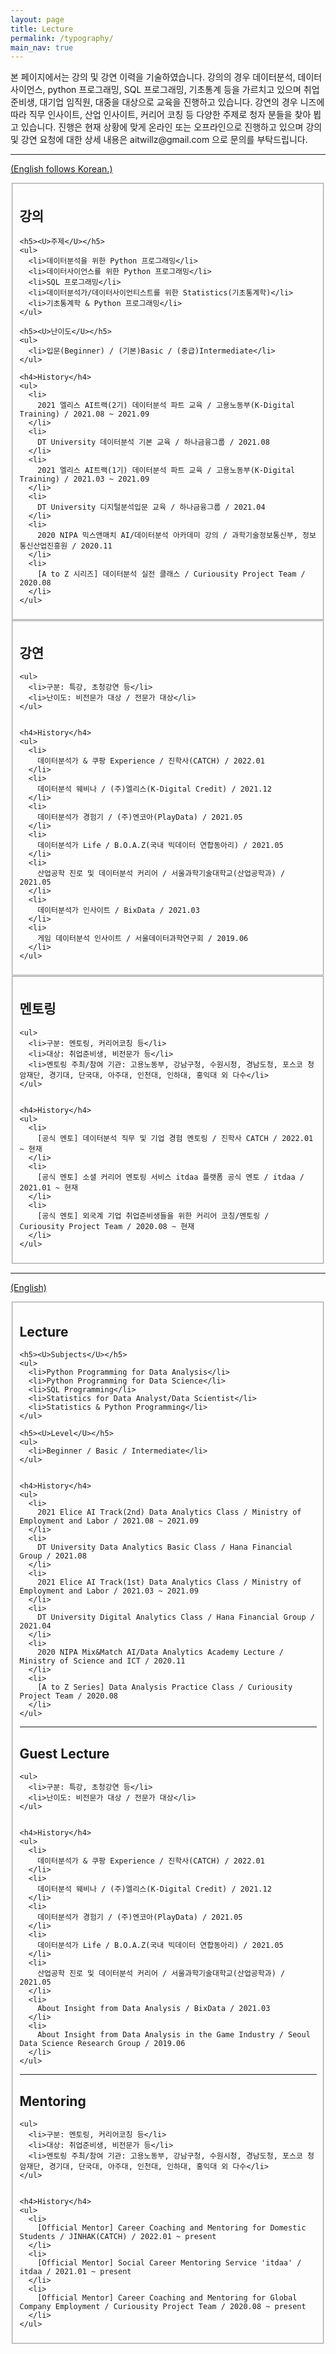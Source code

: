```yaml
---
layout: page
title: Lecture
permalink: /typography/
main_nav: true
---
```



<p>본 페이지에서는 강의 및 강연 이력을 기술하였습니다. 강의의 경우 데이터분석, 데이터사이언스, python 프로그래밍, SQL 프로그래밍, 기초통계 등을 가르치고 있으며 취업준비생, 대기업 임직원, 대중을 대상으로 교육을 진행하고 있습니다. 강연의 경우 니즈에 따라 직무 인사이트, 산업 인사이트, 커리어 코칭 등 다양한 주제로 청자 분들을 찾아 뵙고 있습니다. 진행은 현재 상황에 맞게 온라인 또는 오프라인으로 진행하고 있으며 강의 및 강연 요청에 대한 상세 내용은 aitwillz@gmail.com 으로 문의를 부탁드립니다. </p>

<hr>

<U>(English follows Korean.)</U>

<fieldset>
  <h2 id="list_types">강의</h2>

    <h5><U>주제</U></h5>
    <ul>
      <li>데이터분석을 위한 Python 프로그래밍</li>
      <li>데이터사이언스를 위한 Python 프로그래밍</li>
      <li>SQL 프로그래밍</li>
      <li>데이터분석가/데이터사이언티스트를 위한 Statistics(기초통계학)</li>
      <li>기초통계학 & Python 프로그래밍</li>
    </ul>

    <h5><U>난이도</U></h5>
    <ul>
      <li>입문(Beginner) / (기본)Basic / (중급)Intermediate</li>
    </ul>

    <h4>History</h4>
    <ul>
      <li>
        2021 엘리스 AI트랙(2기) 데이터분석 파트 교육 / 고용노동부(K-Digital Training) / 2021.08 ~ 2021.09
      </li>
      <li>
        DT University 데이터분석 기본 교육 / 하나금융그룹 / 2021.08
      </li>
      <li>
        2021 엘리스 AI트랙(1기) 데이터분석 파트 교육 / 고용노동부(K-Digital Training) / 2021.03 ~ 2021.09
      </li>
      <li>
        DT University 디지털분석입문 교육 / 하나금융그룹 / 2021.04
      </li>
      <li>
        2020 NIPA 믹스앤매치 AI/데이터분석 아카데미 강의 / 과학기술정보통신부, 정보통신산업진흥원 / 2020.11
      </li>
      <li>
        [A to Z 시리즈] 데이터분석 실전 클래스 / Curiousity Project Team / 2020.08
      </li>
    </ul>
</fieldset>



<fieldset>
  <h2 id="list_types">강연</h2>

    <ul>
      <li>구분: 특강, 초청강연 등</li>
      <li>난이도: 비전문가 대상 / 전문가 대상</li>
    </ul>


    <h4>History</h4>
    <ul>
      <li>
        데이터분석가 & 쿠팡 Experience / 진학사(CATCH) / 2022.01
      </li>
      <li>
        데이터분석 웨비나 / (주)엘리스(K-Digital Credit) / 2021.12
      </li>
      <li>
        데이터분석가 경험기 / (주)엔코아(PlayData) / 2021.05
      </li>
      <li>
        데이터분석가 Life / B.O.A.Z(국내 빅데이터 연합동아리) / 2021.05
      </li>
      <li>
        산업공학 진로 및 데이터분석 커리어 / 서울과학기술대학교(산업공학과) / 2021.05
      </li>
      <li>
        데이터분석가 인사이트 / BixData / 2021.03
      </li>
      <li>
        게임 데이터분석 인사이트 / 서울데이터과학연구회 / 2019.06
      </li>
    </ul>
</fieldset>



<fieldset>
  <h2 id="list_types">멘토링</h2>

    <ul>
      <li>구분: 멘토링, 커리어코칭 등</li>
      <li>대상: 취업준비생, 비전문가 등</li>
      <li>멘토링 주최/참여 기관: 고용노동부, 강남구청, 수원시청, 경남도청, 포스코 청암재단, 경기대, 단국대, 아주대, 인천대, 인하대, 홍익대 외 다수</li>
    </ul>


    <h4>History</h4>
    <ul>
      <li>
        [공식 멘토] 데이터분석 직무 및 기업 경험 멘토링 / 진학사 CATCH / 2022.01 ~ 현재
      </li>
      <li>
        [공식 멘토] 소셜 커리어 멘토링 서비스 itdaa 플랫폼 공식 멘토 / itdaa / 2021.01 ~ 현재
      </li>
      <li>
        [공식 멘토] 외국계 기업 취업준비생들을 위한 커리어 코칭/멘토링 / Curiousity Project Team / 2020.08 ~ 현재
      </li>
    </ul>
</fieldset>

<hr>


<U>(English)</U>

<fieldset>
  <h2 id="list_types">Lecture</h2>

    <h5><U>Subjects</U></h5>
    <ul>
      <li>Python Programming for Data Analysis</li>
      <li>Python Programming for Data Science</li>
      <li>SQL Programming</li>
      <li>Statistics for Data Analyst/Data Scientist</li>
      <li>Statistics & Python Programming</li>
    </ul>

    <h5><U>Level</U></h5>
    <ul>
      <li>Beginner / Basic / Intermediate</li>
    </ul>


    <h4>History</h4>
    <ul>
      <li>
        2021 Elice AI Track(2nd) Data Analytics Class / Ministry of Employment and Labor / 2021.08 ~ 2021.09
      </li>
      <li>
        DT University Data Analytics Basic Class / Hana Financial Group / 2021.08
      </li>
      <li>
        2021 Elice AI Track(1st) Data Analytics Class / Ministry of Employment and Labor / 2021.03 ~ 2021.09
      </li>
      <li>
        DT University Digital Analytics Class / Hana Financial Group / 2021.04
      </li>
      <li>
        2020 NIPA Mix&Match AI/Data Analytics Academy Lecture / Ministry of Science and ICT / 2020.11
      </li>
      <li>
        [A to Z Series] Data Analysis Practice Class / Curiousity Project Team / 2020.08
      </li>
    </ul>


  <hr>


  <h2 id="list_types">Guest Lecture</h2>

    <ul>
      <li>구분: 특강, 초청강연 등</li>
      <li>난이도: 비전문가 대상 / 전문가 대상</li>
    </ul>


    <h4>History</h4>
    <ul>
      <li>
        데이터분석가 & 쿠팡 Experience / 진학사(CATCH) / 2022.01
      </li>
      <li>
        데이터분석 웨비나 / (주)엘리스(K-Digital Credit) / 2021.12
      </li>
      <li>
        데이터분석가 경험기 / (주)엔코아(PlayData) / 2021.05
      </li>
      <li>
        데이터분석가 Life / B.O.A.Z(국내 빅데이터 연합동아리) / 2021.05
      </li>
      <li>
        산업공학 진로 및 데이터분석 커리어 / 서울과학기술대학교(산업공학과) / 2021.05
      </li>
      <li>
        About Insight from Data Analysis / BixData / 2021.03
      </li>
      <li>
        About Insight from Data Analysis in the Game Industry / Seoul Data Science Research Group / 2019.06
      </li>
    </ul>

  <hr>


  <h2 id="list_types">Mentoring</h2>

    <ul>
      <li>구분: 멘토링, 커리어코칭 등</li>
      <li>대상: 취업준비생, 비전문가 등</li>
      <li>멘토링 주최/참여 기관: 고용노동부, 강남구청, 수원시청, 경남도청, 포스코 청암재단, 경기대, 단국대, 아주대, 인천대, 인하대, 홍익대 외 다수</li>
    </ul>


    <h4>History</h4>
    <ul>
      <li>
        [Official Mentor] Career Coaching and Mentoring for Domestic Students / JINHAK(CATCH) / 2022.01 ~ present
      </li>
      <li>
        [Official Mentor] Social Career Mentoring Service 'itdaa' / itdaa / 2021.01 ~ present
      </li>
      <li>
        [Official Mentor] Career Coaching and Mentoring for Global Company Employment / Curiousity Project Team / 2020.08 ~ present
      </li>
    </ul>
</fieldset>

<br>






<!-- 


<p>The purpose of this HTML is to help determine what default settings are with Bitters and to make sure that all possible HTML Elements are included in this HTML so as to not miss any possible Elements when designing a site.</p>

<hr>

<h1 id="headings">Headings</h1>

<h1>h1. Heading</h1>
<h2>h2. Heading</h2>
<h3>h3. Heading</h3>
<h4>h4. Heading</h4>
<h5>h5. Heading</h5>
<h6>h6. Heading</h6>

<hr>

<h1 id="paragraph">Paragraph</h1>

<p>Lorem ipsum dolor sit amet, <a href="#" title="test link">test link</a> adipiscing elit. Nullam dignissim convallis est. Quisque aliquam. Donec faucibus. Nunc iaculis suscipit dui. Nam sit amet sem. Aliquam libero nisi, imperdiet at, tincidunt nec, gravida vehicula, nisl. Praesent mattis, massa quis luctus fermentum, turpis mi volutpat justo, eu volutpat enim diam eget metus. Maecenas ornare tortor. Donec sed tellus eget sapien fringilla nonummy. Mauris a ante. Suspendisse quam sem, consequat at, commodo vitae, feugiat in, nunc. Morbi imperdiet augue quis tellus.</p>

<p>Lorem ipsum dolor sit amet, <em>emphasis</em> consectetuer adipiscing elit. Nullam dignissim convallis est. Quisque aliquam. Donec faucibus. Nunc iaculis suscipit dui. Nam sit amet sem. Aliquam libero nisi, imperdiet at, tincidunt nec, gravida vehicula, nisl. Praesent mattis, massa quis luctus fermentum, turpis mi volutpat justo, eu volutpat enim diam eget metus. Maecenas ornare tortor. Donec sed tellus eget sapien fringilla nonummy. Mauris a ante. Suspendisse quam sem, consequat at, commodo vitae, feugiat in, nunc. Morbi imperdiet augue quis tellus.</p>

<hr>

<h1 id="list_types">List Types</h1>

<p>Lists are unstyled by defualt. To restore the original styling, add the <code>.default</code> class</p>

<h3>Definition List</h3>
<dl>
  <dt>Definition List Title</dt>
  <dd>This is a definition list division.</dd>
</dl>

<h3>Ordered List</h3>
<ol>
  <li>List Item 1</li>
  <li>List Item 2</li>
  <li>List Item 3</li>
</ol>

<h3>Unordered List</h3>
<ul>
  <li>List Item 1</li>
  <li>List Item 2</li>
  <li>List Item 3</li>
</ul>

<h3>Ordered List with <code>.default</code> class</h3>
<ol class="default">
  <li>List Item 1</li>
  <li>List Item 2</li>
  <li>List Item 3</li>
</ol>

<h3>Unordered List with <code>.default</code> class</h3>
<ul class="default">
  <li>List Item 1</li>
  <li>List Item 2</li>
  <li>List Item 3</li>
</ul>

<hr>

<h1 id="form_elements">Fieldsets and Form Elements</h1>

<fieldset>
  <p>Lorem ipsum dolor sit amet, consectetuer adipiscing elit. Nullam dignissim convallis est. Quisque aliquam. Donec faucibus. Nunc iaculis suscipit dui. Nam sit amet sem. Aliquam libero nisi, imperdiet at, tincidunt nec, gravida vehicula, nisl. Praesent mattis, massa quis luctus fermentum, turpis mi volutpat justo, eu volutpat enim diam eget metus.</p>

  <form>
    <h2>Form Element</h2>

    <p>Lorem ipsum dolor sit amet, consectetuer adipiscing elit. Nullam dignissim convallis est. Quisque aliquam. Donec faucibus. Nunc iaculis suscipit dui.</p>

    <p><label for="text_field">Text Field:</label>
      <input type="text" id="text_field" /></p>

    <p><label for="text_area">Text Area:</label>
      <textarea id="text_area"></textarea></p>

    <p><label for="select_element">Select Element:</label>
      <select name="select_element">
        <optgroup label="Option Group 1">
          <option value="1">Option 1</option>
          <option value="2">Option 2</option>
          <option value="3">Option 3</option>
        </optgroup>
        <optgroup label="Option Group 2">
          <option value="1">Option 1</option>
          <option value="2">Option 2</option>
          <option value="3">Option 3</option>
        </optgroup>
    </select></p>

    <p><label for="radio_buttons">Radio Buttons:</label>
      <label>
        <input type="radio" class="radio" name="radio_button" value="radio_1" /> Radio 1
      </label>
      <label>
        <input type="radio" class="radio" name="radio_button" value="radio_2" /> Radio 2
      </label>
      <label>
        <input type="radio" class="radio" name="radio_button" value="radio_3" /> Radio 3
      </label>
    </p>

    <p><label for="checkboxes">Checkboxes:</label>
      <label>
        <input type="checkbox" class="checkbox" name="checkboxes" value="check_1" /> Checkbox 1
      </label>
      <label>
        <input type="checkbox" class="checkbox" name="checkboxes" value="check_2" /> Checkbox 2
      </label>
      <label>
        <input type="checkbox" class="checkbox" name="checkboxes" value="check_3" /> Checkbox 3
      </label>
    </p>

    <p><label for="password">Password:</label>
      <input type="password" class="password" name="password" />
    </p>

    <p><label for="file">File Input:</label>
      <input type="file" class="file" name="file" />
    </p>


    <p><input type="submit" value="Submit" /></p>
  </form>
</fieldset>

<hr>

<h1 id="tables">Tables</h1>

<table cellspacing="0" cellpadding="0">
  <tr>
    <th>Table Header 1</th><th>Table Header 2</th><th>Table Header 3</th>
  </tr>
  <tr>
    <td>Division 1</td><td>Division 2</td><td>Division 3</td>
  </tr>
  <tr class="even">
    <td>Division 1</td><td>Division 2</td><td>Division 3</td>
  </tr>
  <tr>
    <td>Division 1</td><td>Division 2</td><td>Division 3</td>
  </tr>
</table>
</div>




-->


